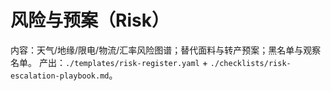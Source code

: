 # 风险与预案（Risk）

内容：天气/地缘/限电/物流/汇率风险图谱；替代面料与转产预案；黑名单与观察名单。
产出：`./templates/risk-register.yaml` + `./checklists/risk-escalation-playbook.md`。
